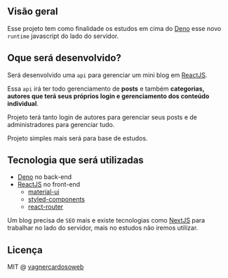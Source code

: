 ## Visão geral

Esse projeto tem como finalidade os estudos em cima do [Deno](https://deno.land/) esse novo `runtime` javascript do lado do servidor.

## Oque será desenvolvido?

Será desenvolvido uma `api` para gerenciar um mini blog em [ReactJS](https://pt-br.reactjs.org/).

Essa `api` irá ter todo gerenciamento de **posts** e também **categorias, autores que terá seus próprios login e gerenciamento dos conteúdo individual**.

Projeto terá tanto login de autores para gerenciar seus posts e de administradores para gerenciar tudo.

Projeto simples mais será para base de estudos.

## Tecnologia que será utilizadas

- [Deno](https://deno.land/) no back-end
- [ReactJS](https://pt-br.reactjs.org/) no front-end
  - [material-ui](https://github.com/mui-org/material-ui)
  - [styled-components](https://github.com/styled-components/styled-components)
  - [react-router](https://github.com/ReactTraining/react-router)

Um blog precisa de `SEO` mais e existe tecnologias como [NextJS](https://github.com/vercel/next.js) para trabalhar no lado do servidor, mais no estudos não iremos utilizar.

## Licença

MIT @ [vagnercardosoweb](https://github.com/vagnercardosoweb)


